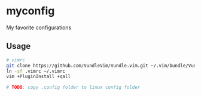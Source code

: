 # myconfig
My favorite configurations

## Usage

```bash
# vimrc
git clone https://github.com/VundleVim/Vundle.vim.git ~/.vim/bundle/Vundle.vim
ln -sf .vimrc ~/.vimrc
vim +PluginInstall +qall

# TODO: copy .config folder to linux config folder
```

